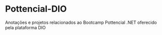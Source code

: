 # Pottencial-DIO
Anotações e projetos relacionados ao Bootcamp Pottencial .NET oferecido pela plataforma DIO
